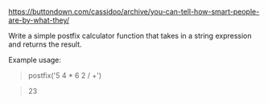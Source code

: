 https://buttondown.com/cassidoo/archive/you-can-tell-how-smart-people-are-by-what-they/

Write a simple postfix calculator function that takes in a string expression and returns the result.

Example usage:

> postfix('5 4 * 6 2 / +')

> 23
